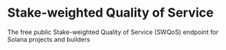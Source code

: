 # Stake-weighted Quality of Service

The free public Stake-weighted Quality of Service (SWQoS) endpoint for Solana projects and builders
